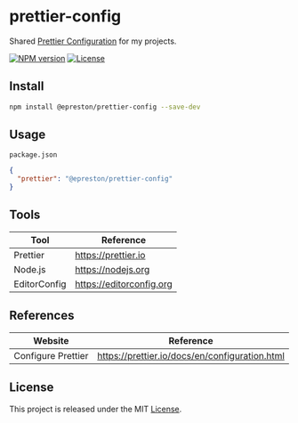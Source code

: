# prettier-config

Shared [Prettier Configuration](https://prettier.io/docs/en/configuration.html) for my projects.

[![NPM version][npm-badge]][npm-url]
[![License][license-badge]][license-url]

## Install

```sh
npm install @epreston/prettier-config --save-dev
```

## Usage

`package.json`

```json
{
  "prettier": "@epreston/prettier-config"
}
```

## Tools

| Tool         | Reference                |
| ------------ | ------------------------ |
| Prettier     | https://prettier.io      |
| Node.js      | https://nodejs.org       |
| EditorConfig | https://editorconfig.org |

## References

| Website            | Reference                                      |
| ------------------ | ---------------------------------------------- |
| Configure Prettier | https://prettier.io/docs/en/configuration.html |

## License

This project is released under the MIT [License](LICENSE).

[npm-badge]: https://img.shields.io/npm/v/@epreston/prettier-config
[npm-url]: https://www.npmjs.com/package/@epreston/prettier-config
[license-badge]: https://img.shields.io/npm/l/@epreston/prettier-config.svg
[license-url]: LICENSE
